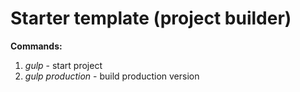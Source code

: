 # Starter template (project builder)

**Commands:**
1) *gulp* - start project
2) *gulp production* - build production version

